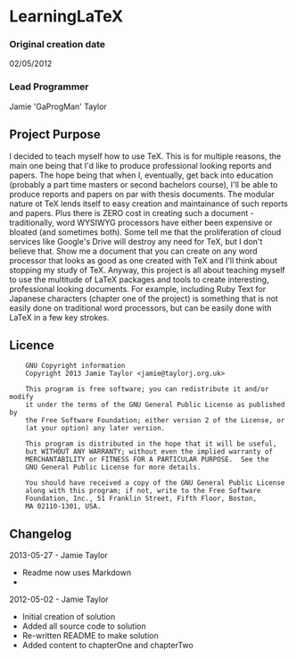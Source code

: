 # LearningLaTeX #

### Original creation date ###
02/05/2012

### Lead Programmer ###
Jamie 'GaProgMan' Taylor

## Project Purpose ##
  I decided to teach myself how to use TeX. This is for multiple reasons, the main one being that I'd like to produce professional looking reports and papers. The hope being that when I, eventually, get back into education (probably a part time masters or second bachelors course), I'll be able to produce reports and papers on par with thesis documents.
  The modular nature ot TeX lends itself to easy creation and maintainance of such reports and papers. Plus there is ZERO cost in creating such a document - traditionally, word WYSIWYG processors have either been expensive or bloated (and sometimes both).
  Some tell me that the proliferation of cloud services like Google's Drive will destroy any need for TeX, but I don't believe that. Show me a document that you can create on any word processor that looks as good as one created with TeX and I'll think about stopping my study of TeX.
  Anyway, this project is all about teaching myself to use the multitude of LaTeX packages and tools to create interesting, professional looking documents. For example, including Ruby Text for Japanese characters (chapter one of the project) is something that is not easily done on traditional word processors, but can be easily done with LaTeX in a few key strokes.

## Licence ##

		GNU Copyright information
		Copyright 2013 Jamie Taylor <jamie@taylorj.org.uk>

		This program is free software; you can redistribute it and/or modify
		it under the terms of the GNU General Public License as published by
		the Free Software Foundation; either version 2 of the License, or
		(at your option) any later version.

		This program is distributed in the hope that it will be useful,
		but WITHOUT ANY WARRANTY; without even the implied warranty of
		MERCHANTABILITY or FITNESS FOR A PARTICULAR PURPOSE.  See the
		GNU General Public License for more details.

		You should have received a copy of the GNU General Public License
		along with this program; if not, write to the Free Software
		Foundation, Inc., 51 Franklin Street, Fifth Floor, Boston,
		MA 02110-1301, USA.

## Changelog ##

2013-05-27 - Jamie Taylor
- Readme now uses Markdown
- 
2012-05-02 - Jamie Taylor
- Initial creation of solution
- Added all source code to solution
- Re-written README to make solution
- Added content to chapterOne and chapterTwo
